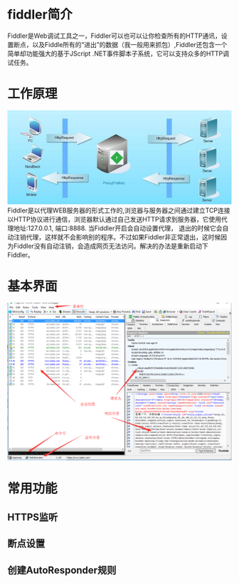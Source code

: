 # fiddler简介
Fiddler是Web调试工具之一，Fiddler可以也可以让你检查所有的HTTP通讯，设置断点，以及Fiddle所有的“进出”的数据（我一般用来抓包）,Fiddler还包含一个简单却功能强大的基于JScript .NET事件脚本子系统，它可以支持众多的HTTP调试任务。

# 工作原理

![](/assets/947566-f51654e6f0018748.jpg)
Fiddler是以代理WEB服务器的形式工作的,浏览器与服务器之间通过建立TCP连接以HTTP协议进行通信，浏览器默认通过自己发送HTTP请求到服务器，它使用代理地址:127.0.0.1, 端口:8888. 当Fiddler开启会自动设置代理， 退出的时候它会自动注销代理，这样就不会影响别的程序。不过如果Fiddler非正常退出，这时候因为Fiddler没有自动注销，会造成网页无法访问。解决的办法是重新启动下Fiddler。

# 基本界面

![](/assets/基本界面.png)

# 常用功能

## HTTPS监听
## 断点设置
## 创建AutoResponder规则
